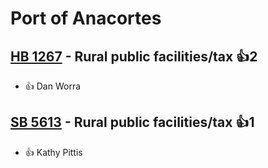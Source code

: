 # Port of Anacortes

## [HB 1267](/bill/2023-24/hb/1267/) - Rural public facilities/tax 👍2  
* 👍 Dan Worra

## [SB 5613](/bill/2023-24/sb/5613/) - Rural public facilities/tax 👍1  
* 👍 Kathy Pittis
